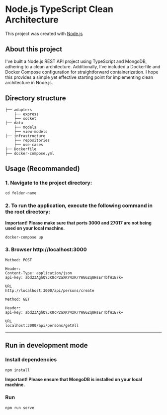 # Node.js TypeScript Clean Architecture
This project was created with [Node.js](https://nodejs.org/en)

## About this project

I've built a Node.js REST API project using TypeScript and MongoDB, adhering to a clean architecture. Additionally, I've included a Dockerfile and Docker Compose configuration for straightforward containerization. I hope this provides a simple yet effective starting point for implementing clean architecture in Node.js.


## Directory structure
    ├── adapters
        ├── express
        ├── socket
    ├── data
        ├── models
        ├── view-models
    ├── infrastructure
        ├── repositories
        ├── use-cases
    ├── Dockerfile
    ├── docker-compose.yml


## Usage (Recommanded)

### 1. Navigate to the project directory:
```
cd folder-name
```

### 2. To run the application, execute the following command in the root directory:

**Important! Please make sure that ports 3000 and 27017 are not being used on your local machine.**

```
docker-compose up
```
### 3. Browser http://localhost:3000

```
Method: POST

Header: 
Content-Type: application/json
api-key: abd23AghQYJK8cP2aXKY4zR/YWGGZq8HsErTbfW1E7k=

URL
http://localhost:3000/api/persons/create
```

```
Method: GET

Header: 
api-key: abd23AghQYJK8cP2aXKY4zR/YWGGZq8HsErTbfW1E7k=

URL
localhost:3000/api/persons/getAll
```

---

## Run in development mode

### Install dependencies
```
npm install
```
**Important! Please ensure that MongoDB is installed on your local machine.**

### Run

```
npm run serve
```
